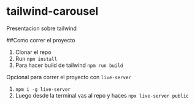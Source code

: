 # tailwind-carousel
Presentacion sobre tailwind

##Como correr el proyecto

1. Clonar el repo
2. Run `npm install`
3. Para hacer build de tailwind `npm run build`

Opcional para correr el proyecto con `live-server`
1. `npm i -g live-server`
2. Luego desde la terminal vas al repo y haces `npx live-server public`


